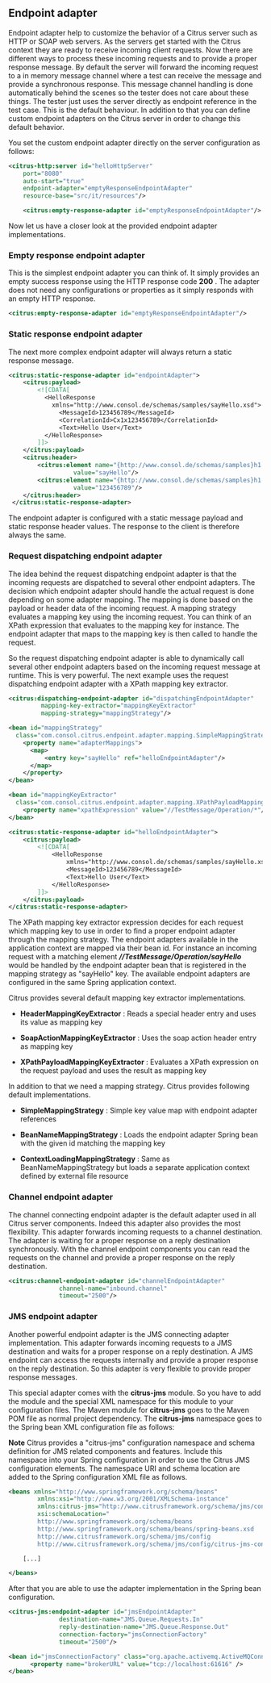 ## Endpoint adapter

Endpoint adapter help to customize the behavior of a Citrus server such as HTTP or SOAP web servers. As the servers get started with the Citrus context they are ready to receive incoming client requests. Now there are different ways to process these incoming requests and to provide a proper response message. By default the server will forward the incoming request to a in memory message channel where a test can receive the message and provide a synchronous response. This message channel handling is done automatically behind the scenes so the tester does not care about these things. The tester just uses the server directly as endpoint reference in the test case. This is the default behaviour. In addition to that you can define custom endpoint adapters on the Citrus server in order to change this default behavior.

You set the custom endpoint adapter directly on the server configuration as follows:

```xml
<citrus-http:server id="helloHttpServer"
    port="8080"
    auto-start="true"
    endpoint-adapter="emptyResponseEndpointAdapter"
    resource-base="src/it/resources"/>

    <citrus:empty-response-adapter id="emptyResponseEndpointAdapter"/>
```

Now let us have a closer look at the provided endpoint adapter implementations.

### Empty response endpoint adapter

This is the simplest endpoint adapter you can think of. It simply provides an empty success response using the HTTP response code **200** . The adapter does not need any configurations or properties as it simply responds with an empty HTTP response.

```xml
<citrus:empty-response-adapter id="emptyResponseEndpointAdapter"/>
```

### Static response endpoint adapter

The next more complex endpoint adapter will always return a static response message.

```xml
<citrus:static-response-adapter id="endpointAdapter">
    <citrus:payload>
        <![CDATA[
          <HelloResponse
            xmlns="http://www.consol.de/schemas/samples/sayHello.xsd">
              <MessageId>123456789</MessageId>
              <CorrelationId>Cx1x123456789</CorrelationId>
              <Text>Hello User</Text>
          </HelloResponse>
        ]]>
    </citrus:payload>
    <citrus:header>
        <citrus:element name="{http://www.consol.de/schemas/samples}h1:Operation"
                  value="sayHello"/>
        <citrus:element name="{http://www.consol.de/schemas/samples}h1:MessageId"
                  value="123456789"/>
    </citrus:header>
 </citrus:static-response-adapter>
```

The endpoint adapter is configured with a static message payload and static response header values. The response to the client is therefore always the same.

### Request dispatching endpoint adapter

The idea behind the request dispatching endpoint adapter is that the incoming requests are dispatched to several other endpoint adapters. The decision which endpoint adapter should handle the actual request is done depending on some adapter mapping. The mapping is done based on the payload or header data of the incoming request. A mapping strategy evaluates a mapping key using the incoming request. You can think of an XPath expression that evaluates to the mapping key for instance. The endpoint adapter that maps to the mapping key is then called to handle the request.

So the request dispatching endpoint adapter is able to dynamically call several other endpoint adapters based on the incoming request message at runtime. This is very powerful. The next example uses the request dispatching endpoint adapter with a XPath mapping key extractor.

```xml
<citrus:dispatching-endpoint-adapter id="dispatchingEndpointAdapter"
         mapping-key-extractor="mappingKeyExtractor"
         mapping-strategy="mappingStrategy"/>

<bean id="mappingStrategy"
  class="com.consol.citrus.endpoint.adapter.mapping.SimpleMappingStrategy">
    <property name="adapterMappings">
      <map>
          <entry key="sayHello" ref="helloEndpointAdapter"/>
      </map>
    </property>
</bean>

<bean id="mappingKeyExtractor"
  class="com.consol.citrus.endpoint.adapter.mapping.XPathPayloadMappingKeyExtractor">
    <property name="xpathExpression" value="//TestMessage/Operation/*"/>
</bean>

<citrus:static-response-adapter id="helloEndpointAdapter">
    <citrus:payload>
        <![CDATA[
            <HelloResponse
                xmlns="http://www.consol.de/schemas/samples/sayHello.xsd">
                <MessageId>123456789</MessageId>
                <Text>Hello User</Text>
            </HelloResponse>
        ]]>
    </citrus:payload>
</citrus:static-response-adapter>
```

The XPath mapping key extractor expression decides for each request which mapping key to use in order to find a proper endpoint adapter through the mapping strategy. The endpoint adapters available in the application context are mapped via their bean id. For instance an incoming request with a matching element ***//TestMessage/Operation/sayHello*** would be handled by the endpoint adapter bean that is registered in the mapping strategy as "sayHello" key. The available endpoint adapters are configured in the same Spring application context.

Citrus provides several default mapping key extractor implementations.

*  **HeaderMappingKeyExtractor** : Reads a special header entry and uses its value as mapping key

*  **SoapActionMappingKeyExtractor** : Uses the soap action header entry as mapping key

*  **XPathPayloadMappingKeyExtractor** : Evaluates a XPath expression on the request payload and uses the result as mapping key



In addition to that we need a mapping strategy. Citrus provides following default implementations.

*  **SimpleMappingStrategy** : Simple key value map with endpoint adapter references

*  **BeanNameMappingStrategy** : Loads the endpoint adapter Spring bean with the given id matching the mapping key

*  **ContextLoadingMappingStrategy** : Same as BeanNameMappingStrategy but loads a separate application context defined by external file resource



### Channel endpoint adapter

The channel connecting endpoint adapter is the default adapter used in all Citrus server components. Indeed this adapter also provides the most flexibility. This adapter forwards incoming requests to a channel destination. The adapter is waiting for a proper response on a reply destination synchronously. With the channel endpoint components you can read the requests on the channel and provide a proper response on the reply destination.

```xml
<citrus:channel-endpoint-adapter id="channelEndpointAdapter"
              channel-name="inbound.channel"
              timeout="2500"/>
```

### JMS endpoint adapter

Another powerful endpoint adapter is the JMS connecting adapter implementation. This adapter forwards incoming requests to a JMS destination and waits for a proper response on a reply destination. A JMS endpoint can access the requests internally and provide a proper response on the reply destination. So this adapter is very flexible to provide proper response messages.

This special adapter comes with the **citrus-jms** module. So you have to add the module and the special XML namespace for this module to your configuration files. The Maven module for **citrus-jms** goes to the Maven POM file as normal project dependency. The **citrus-jms** namespace goes to the Spring bean XML configuration file as follows:

**Note**
Citrus provides a "citrus-jms" configuration namespace and schema definition for JMS related components and features. Include this namespace into your Spring configuration in order to use the Citrus JMS configuration elements. The namespace URI and schema location are added to the Spring configuration XML file as follows.

```xml
<beans xmlns="http://www.springframework.org/schema/beans"
        xmlns:xsi="http://www.w3.org/2001/XMLSchema-instance"
        xmlns:citrus-jms="http://www.citrusframework.org/schema/jms/config"
        xsi:schemaLocation="
        http://www.springframework.org/schema/beans
        http://www.springframework.org/schema/beans/spring-beans.xsd
        http://www.citrusframework.org/schema/jms/config
        http://www.citrusframework.org/schema/jms/config/citrus-jms-config.xsd">

    [...]

</beans>
```

After that you are able to use the adapter implementation in the Spring bean configuration.

```xml
<citrus-jms:endpoint-adapter id="jmsEndpointAdapter"
              destination-name="JMS.Queue.Requests.In"
              reply-destination-name="JMS.Queue.Response.Out"
              connection-factory="jmsConnectionFactory"
              timeout="2500"/>

<bean id="jmsConnectionFactory" class="org.apache.activemq.ActiveMQConnectionFactory">
      <property name="brokerURL" value="tcp://localhost:61616" />
</bean>
```

